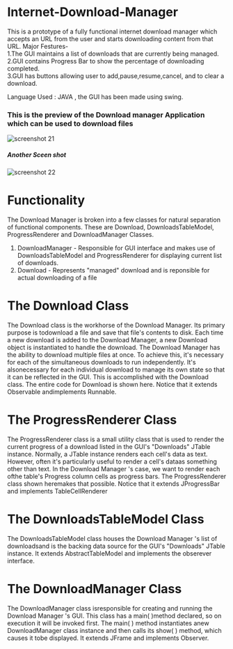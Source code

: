 # Internet-Download-Manager
This is a prototype of a fully functional internet download manager which accepts an URL from the user and starts downloading content from that URL.
Major Festures-<br>
1.The GUI maintains a list of downloads that are currently being managed.<br>
2.GUI contains Progress Bar to show the percentage of downloading completed.<br>
3.GUI has buttons allowing user to add,pause,resume,cancel, and to clear a download.

Language Used : JAVA , the GUI has been made using swing.

### This is the preview of the Download manager Application which can be used to download files

![screenshot 21](https://cloud.githubusercontent.com/assets/24290847/22510683/da58e3e6-e8b8-11e6-9315-6a0134d73423.png)


##### Another Sceen shot
![screenshot 22](https://cloud.githubusercontent.com/assets/24290847/22510686/dc9405c8-e8b8-11e6-8d27-152c3e79fc40.png)

# Functionality
The Download Manager is broken into a few classes for natural separation of functional components. These are Download, DownloadsTableModel, ProgressRenderer and DownloadManager Classes.<br>
1. DownloadManager - Responsible for GUI interface and makes use of DownloadsTableModel and ProgressRenderer for displaying current list of downloads.<br>
2. Download - Represents "managed" download and is reponsible for actual downloading of a file

# The Download Class
The Download class is the workhorse of the Download Manager. Its primary purpose is todownload a file and save that file's contents to disk. Each time a new download is added to the Download Manager, a new Download object is instantiated to handle the download. The Download Manager has the ability to download multiple files at once. To achieve this, it's necessary for each of the simultaneous downloads to run independently. It's alsonecessary for each individual download to manage its own state so that it can be reflected in the GUI. This is accomplished with the Download class. The entire code for Download is shown here. Notice that it extends Observable andimplements Runnable.

# The ProgressRenderer Class
The ProgressRenderer class is a small utility class that is used to render the current progress of a download listed in the GUI's "Downloads" JTable instance. Normally, a JTable instance renders each cell's data as text. However, often it's particularly useful to render a cell's dataas something other than text. In the Download Manager 's case, we want to render each ofthe table's Progress column cells as progress bars. The ProgressRenderer class shown heremakes that possible. Notice that it extends JProgressBar and implements TableCellRenderer

# The DownloadsTableModel Class
The DownloadsTableModel class houses the Download Manager 's list of downloadsand is the backing data source for the GUI's "Downloads" JTable instance. It extends AbstractTableModel and implements the obserever interface.

# The DownloadManager Class
The DownloadManager class isresponsible for creating and running the Download Manager 's GUI. This class has a main( )method declared, so on execution it will be invoked first. The main( ) method instantiates anew DownloadManager class instance and then calls its show( ) method, which causes it tobe displayed. It extends JFrame and implements Observer.
